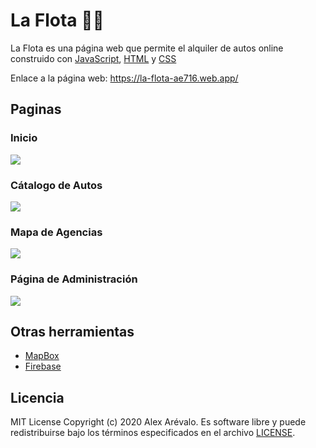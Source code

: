 # La Flota :car::blue_car:
 La Flota es una página web que permite el alquiler de autos online construido con [JavaScript](https://github.com/topics/javascript), 
 [HTML](https://github.com/topics/html) y [CSS](https://github.com/topics/css)
 
 Enlace a la página web: https://la-flota-ae716.web.app/ 

## Paginas
<div>
<h3>Inicio</h3>
<img src="https://user-images.githubusercontent.com/46785980/81248909-115ee000-8fe3-11ea-9efc-571858e8ffc4.png">
<h3>Cátalogo de Autos</h3>
<img src="https://user-images.githubusercontent.com/46785980/81249072-6569c480-8fe3-11ea-8234-91f36ca1ba68.png">
<h3>Mapa de Agencias</h3>
<img src="https://user-images.githubusercontent.com/46785980/81248466-00fa3580-8fe2-11ea-8811-65831e0142c7.png">
<h3>Página de Administración</h3>
<img src="https://user-images.githubusercontent.com/46785980/81248467-00fa3580-8fe2-11ea-99b5-2ac11e3e72c0.png">
</div>

## Otras herramientas
- [MapBox](https://docs.mapbox.com/help/how-mapbox-works/web-apps/)
- [Firebase](https://firebase.google.com/docs/web/setup)

## Licencia
MIT License Copyright (c) 2020 Alex Arévalo. Es software libre y puede redistribuirse bajo los términos especificados en el archivo [LICENSE](LICENSE).

